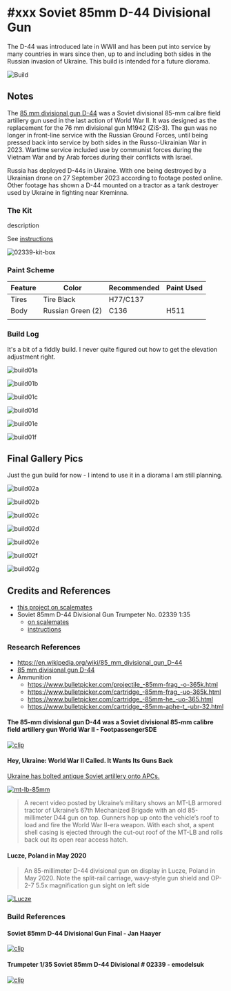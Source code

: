 # #xxx Soviet 85mm D-44 Divisional Gun

The D-44 was introduced late in WWII and has been put into service by many countries in wars since then, up to and including both sides in the Russian invasion of Ukraine. This build is intended for a future diorama.

![Build](./assets/D44_build.jpg?raw=true)

## Notes

The
[85 mm divisional gun D-44](https://en.wikipedia.org/wiki/85_mm_divisional_gun_D-44)
was a Soviet divisional 85-mm calibre field artillery gun used in the last action of World War II. It was designed as the replacement for the 76 mm divisional gun M1942 (ZiS-3). The gun was no longer in front-line service with the Russian Ground Forces, until being pressed back into service by both sides in the Russo-Ukrainian War in 2023. Wartime service included use by communist forces during the Vietnam War and by Arab forces during their conflicts with Israel.

Russia has deployed D-44s in Ukraine. With one being destroyed by a Ukrainian drone on 27 September 2023 according to footage posted online. Other footage has shown a D-44 mounted on a tractor as a tank destroyer used by Ukraine in fighting near Kreminna.

### The Kit

description

See [instructions](./assets/02339-instructions.pdf)

![02339-kit-box](./assets/02339-kit-box.jpg?raw=true)

### Paint Scheme

| Feature               | Color                | Recommended | Paint Used |
|-----------------------|----------------------|-------------|------------|
| Tires                 | Tire Black           | H77/C137    |            |
| Body                  | Russian Green (2)    | C136        | H511       |
|                       |                      |             |            |

### Build Log

It's a bit of a fiddly build.
I never quite figured out how to get the elevation adjustment right.

![build01a](./assets/build01a.jpg?raw=true)

![build01b](./assets/build01b.jpg?raw=true)

![build01c](./assets/build01c.jpg?raw=true)

![build01d](./assets/build01d.jpg?raw=true)

![build01e](./assets/build01e.jpg?raw=true)

![build01f](./assets/build01f.jpg?raw=true)

## Final Gallery Pics

Just the gun build for now - I intend to use it in a diorama I am still planning.

![build02a](./assets/build02a.jpg?raw=true)

![build02b](./assets/build02b.jpg?raw=true)

![build02c](./assets/build02c.jpg?raw=true)

![build02d](./assets/build02d.jpg?raw=true)

![build02e](./assets/build02e.jpg?raw=true)

![build02f](./assets/build02f.jpg?raw=true)

![build02g](./assets/build02g.jpg?raw=true)

## Credits and References

* [this project on scalemates](https://www.scalemates.com/profiles/mate.php?id=74137&p=projects&project=188429)
* Soviet 85mm D-44 Divisional Gun Trumpeter No. 02339 1:35
    * [on scalemates](https://www.scalemates.com/kits/trumpeter-02339-85mm-d-44-divisional-gun--158148)
    * [instructions](./assets/02339-instructions.pdf)

### Research References

* <https://en.wikipedia.org/wiki/85_mm_divisional_gun_D-44>
* [85 mm divisional gun D-44](https://en.wikipedia.org/wiki/85_mm_divisional_gun_D-44)
* Ammunition
    * <https://www.bulletpicker.com/projectile_-85mm-frag_-o-365k.html>
    * <https://www.bulletpicker.com/cartridge_-85mm-frag_-uo-365k.html>
    * <https://www.bulletpicker.com/cartridge_-85mm-he_-uo-365.html>
    * <https://www.bulletpicker.com/cartridge_-85mm-aphe-t_-ubr-32.html>

#### The 85-mm divisional gun D-44 was a Soviet divisional 85-mm calibre field artillery gun World War II - FootpassengerSDE

[![clip](https://img.youtube.com/vi/4HYAvMmgd0M/0.jpg)](https://www.youtube.com/watch?v=4HYAvMmgd0M)

#### Hey, Ukraine: World War II Called. It Wants Its Guns Back

[Ukraine has bolted antique Soviet artillery onto APCs.](https://www.popularmechanics.com/military/weapons/a44723874/ukraine-antique-soviet-artillery-apcs/)

[![mt-lb-85mm](inspiration/mt-lb-85mm.jpg)](https://www.popularmechanics.com/military/weapons/a44723874/ukraine-antique-soviet-artillery-apcs/)

> A recent video posted by Ukraine’s military shows an MT-LB armored tractor of Ukraine’s 67th Mechanized Brigade with an old 85-millimeter D44 gun on top. Gunners hop up onto the vehicle’s roof to load and fire the World War II-era weapon. With each shot, a spent shell casing is ejected through the cut-out roof of the MT-LB and rolls back out its open rear access hatch.

#### Lucze, Poland in May 2020

> An 85-millimeter D-44 divisional gun on display in Lucze, Poland in May 2020. Note the split-rail carriage, wavy-style gun shield and OP-2-7 5.5x magnification gun sight on left side

[![Lucze](inspiration/Lucze.jpg)](https://www.popularmechanics.com/military/weapons/a44723874/ukraine-antique-soviet-artillery-apcs/)

### Build References

#### Soviet 85mm D-44 Divisional Gun Final - Jan Haayer

[![clip](https://img.youtube.com/vi/k_3-xJLT_ds/0.jpg)](https://www.youtube.com/watch?v=k_3-xJLT_ds)

#### Trumpeter 1/35 Soviet 85mm D-44 Divisional # 02339 - emodelsuk

[![clip](https://img.youtube.com/vi/Mr34p0EZQ3s/0.jpg)](https://www.youtube.com/watch?v=Mr34p0EZQ3s)
